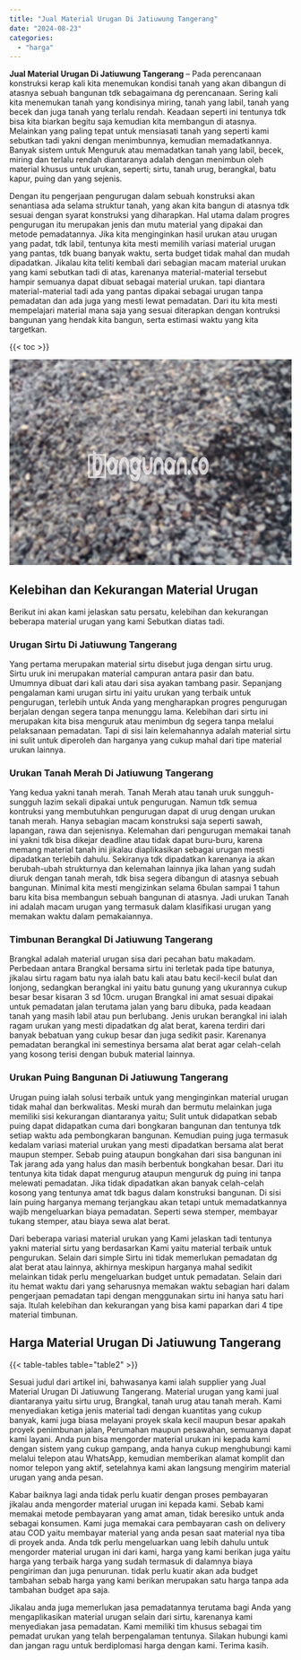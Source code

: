 ```yaml
---
title: "Jual Material Urugan Di Jatiuwung Tangerang"
date: "2024-08-23"
categories: 
  - "harga"
---
```


**Jual Material Urugan Di Jatiuwung Tangerang** – Pada perencanaan konstruksi kerap kali kita menemukan kondisi tanah yang akan dibangun di atasnya sebuah bangunan tdk sebagaimana dg perencanaan. Sering kali kita menemukan tanah yang kondisinya miring, tanah yang labil, tanah yang becek dan juga tanah yang terlalu rendah. Keadaan seperti ini tentunya tdk bisa kita biarkan begitu saja kemudian kita membangun di atasnya. Melainkan yang paling tepat untuk mensiasati tanah yang seperti kami sebutkan tadi yakni dengan menimbunnya, kemudian memadatkannya. Banyak sistem untuk Menguruk atau memadatkan tanah yang labil, becek, miring dan terlalu rendah diantaranya adalah dengan menimbun oleh material khusus untuk urukan, seperti; sirtu, tanah urug, berangkal, batu kapur, puing dan yang sejenis.

Dengan itu pengerjaan pengurugan dalam sebuah konstruksi akan senantiasa ada selama struktur tanah, yang akan kita bangun di atasnya tdk sesuai dengan syarat konstruksi yang diharapkan. Hal utama dalam progres pengurugan itu merupakan jenis dan mutu material yang dipakai dan metode pemadatannya. Jika kita menginginkan hasil urukan atau urugan yang padat, tdk labil, tentunya kita mesti memilih variasi material urugan yang pantas, tdk buang banyak waktu, serta budget tidak mahal dan mudah dipadatkan. Jikalau kita teliti kembali dari sebagian macam material urukan yang kami sebutkan tadi di atas, karenanya material-material tersebut hampir semuanya dapat dibuat sebagai material urukan. tapi diantara material-material tadi ada yang pantas dipakai sebagai urugan tanpa pemadatan dan ada juga yang mesti lewat pemadatan. Dari itu kita mesti mempelajari material mana saja yang sesuai diterapkan dengan kontruksi bangunan yang hendak kita bangun, serta estimasi waktu yang kita targetkan.

{{< toc >}}

![Jual Material Urugan Di Jatiuwung Tangerang](/images/jual-urugan-08.png)

## Kelebihan dan Kekurangan Material Urugan

Berikut ini akan kami jelaskan satu persatu, kelebihan dan kekurangan beberapa material urugan yang kami Sebutkan diatas tadi.

### Urugan Sirtu Di Jatiuwung Tangerang

Yang pertama merupakan material sirtu disebut juga dengan sirtu urug. Sirtu uruk ini merupakan material campuran antara pasir dan batu. Umumnya dibuat dari kali atau dari sisa ayakan tambang pasir. Sepanjang pengalaman kami urugan sirtu ini yaitu urukan yang terbaik untuk pengurugan, terlebih untuk Anda yang mengharapkan progres pengurugan berjalan dengan segera tanpa menunggu lama. Kelebihan dari sirtu ini merupakan kita bisa menguruk atau menimbun dg segera tanpa melalui pelaksanaan pemadatan. Tapi di sisi lain kelemahannya adalah material sirtu ini sulit untuk diperoleh dan harganya yang cukup mahal dari tipe material urukan lainnya.

### Urukan Tanah Merah Di Jatiuwung Tangerang

Yang kedua yakni tanah merah. Tanah Merah atau tanah uruk sungguh-sungguh lazim sekali dipakai untuk pengurugan. Namun tdk semua kontruksi yang membutuhkan pengurugan dapat di urug dengan urukan tanah merah. Hanya sebagian macam konstruksi saja seperti sawah, lapangan, rawa dan sejenisnya. Kelemahan dari pengurugan memakai tanah ini yakni tdk bisa dikejar deadline atau tidak dapat buru-buru, karena memang material tanah ini jikalau diaplikasikan sebagai urugan mesti dipadatkan terlebih dahulu. Sekiranya tdk dipadatkan karenanya ia akan berubah-ubah strukturnya dan kelemahan lainnya jika lahan yang sudah diuruk dengan tanah merah, tdk bisa segera dibangun di atasnya sebuah bangunan. Minimal kita mesti mengizinkan selama 6bulan sampai 1 tahun baru kita bisa membangun sebuah bangunan di atasnya. Jadi urukan Tanah ini adalah macam urugan yang termasuk dalam klasifikasi urugan yang memakan waktu dalam pemakaiannya.

### Timbunan Berangkal Di Jatiuwung Tangerang

Brangkal adalah material urugan sisa dari pecahan batu makadam. Perbedaan antara Brangkal bersama sirtu ini terletak pada tipe batunya, jikalau sirtu ragam batu nya ialah batu kali atau batu kecil-kecil bulat dan lonjong, sedangkan berangkal ini yaitu batu gunung yang ukurannya cukup besar besar kisaran 3 sd 10cm. urugan Brangkal ini amat sesuai dipakai untuk pemadatan jalan terutama jalan yang baru dibuka, pada keadaan tanah yang masih labil atau pun berlubang. Jenis urukan berangkal ini ialah ragam urukan yang mesti dipadatkan dg alat berat, karena terdiri dari banyak bebatuan yang cukup besar dan juga sedikit pasir. Karenanya pemadatan berangkal ini semestinya bersama alat berat agar celah-celah yang kosong terisi dengan bubuk material lainnya.

### Urukan Puing Bangunan Di Jatiuwung Tangerang

Urugan puing ialah solusi terbaik untuk yang menginginkan material urugan tidak mahal dan berkwalitas. Meski murah dan bermutu melainkan juga memiliki sisi kekurangan diantaranya yaitu; Sulit untuk didapatkan sebab puing dapat didapatkan cuma dari bongkaran bangunan dan tentunya tdk setiap waktu ada pembongkaran bangunan. Kemudian puing juga termasuk kedalam variasi material urukan yang mesti dipadatkan bersama alat berat maupun stemper. Sebab puing ataupun bongkahan dari sisa bangunan ini Tak jarang ada yang halus dan masih berbentuk bongkahan besar. Dari itu tentunya kita tidak dapat mengurug ataupun menguruk dg puing ini tanpa melewati pemadatan. Jika tidak dipadatkan akan banyak celah-celah kosong yang tentunya amat tdk bagus dalam konstruksi bangunan. Di sisi lain puing harganya memang terjangkau akan tetapi untuk memadatkannya wajib mengeluarkan biaya pemadatan. Seperti sewa stemper, membayar tukang stemper, atau biaya sewa alat berat.

Dari beberapa variasi material urukan yang Kami jelaskan tadi tentunya yakni material sirtu yang berdasarkan Kami yaitu material terbaik untuk pengurukan. Selain dari simple Sirtu ini tidak memerlukan pemadatan dg alat berat atau lainnya, akhirnya meskipun harganya mahal sedikit melainkan tidak perlu mengeluarkan budget untuk pemadatan. Selain dari itu hemat waktu dari yang seharusnya memakan waktu sebagian hari dalam pengerjaan pemadatan tapi dengan menggunakan sirtu ini hanya satu hari saja. Itulah kelebihan dan kekurangan yang bisa kami paparkan dari 4 tipe material timbunan.

## Harga Material Urugan Di Jatiuwung Tangerang

{{< table-tables table="table2" >}}

Sesuai judul dari artikel ini, bahwasanya kami ialah supplier yang Jual Material Urugan Di Jatiuwung Tangerang. Material urugan yang kami jual diantaranya yaitu sirtu urug, Brangkal, tanah urug atau tanah merah. Kami menyediakan ketiga jenis material tadi dengan kuantitas yang cukup banyak, kami juga biasa melayani proyek skala kecil maupun besar apakah proyek penimbunan jalan, Perumahan maupun pesawahan, semuanya dapat kami layani. Anda pun bisa mengorder material urukan ini kepada kami dengan sistem yang cukup gampang, anda hanya cukup menghubungi kami melalui telepon atau WhatsApp, kemudian memberikan alamat komplit dan nomor telepon yang aktif, setelahnya kami akan langsung mengirim material urugan yang anda pesan.

Kabar baiknya lagi anda tidak perlu kuatir dengan proses pembayaran jikalau anda mengorder material urugan ini kepada kami. Sebab kami memakai metode pembayaran yang amat aman, tidak beresiko untuk anda sebagai konsumen. Kami juga memakai cara pembayaran cash on delivery atau COD yaitu membayar material yang anda pesan saat material nya tiba di proyek anda. Anda tdk perlu mengeluarkan uang lebih dahulu untuk mengorder material urugan ini dari kami, harga yang kami berikan juga yaitu harga yang terbaik harga yang sudah termasuk di dalamnya biaya pengiriman dan juga penurunan. tidak perlu kuatir akan ada budget tambahan sebab harga yang kami berikan merupakan satu harga tanpa ada tambahan budget apa saja.

Jikalau anda juga memerlukan jasa pemadatannya terutama bagi Anda yang mengaplikasikan material urugan selain dari sirtu, karenanya kami menyediakan jasa pemadatan. Kami memiliki tim khusus sebagai tim pemadat urukan yang telah berpengalaman tentunya. Silakan hubungi kami dan jangan ragu untuk berdiplomasi harga dengan kami. Terima kasih.
